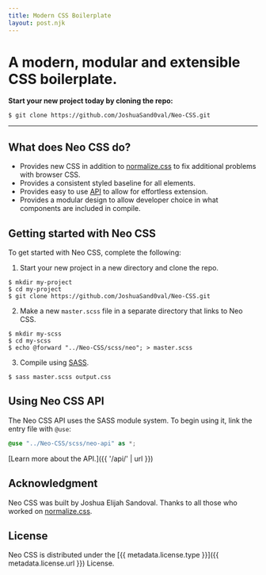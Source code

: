 ```yaml
---
title: Modern CSS Boilerplate
layout: post.njk
---
```


# A modern, modular and extensible CSS boilerplate.
**Start your new project today by cloning the repo:**

```shell
$ git clone https://github.com/JoshuaSand0val/Neo-CSS.git
```

---

## What does Neo CSS do?
- Provides new CSS in addition to [normalize.css](https://github.com/necolas/normalize.css/) to fix additional problems with browser CSS.
- Provides a consistent styled baseline for all elements.
- Provides easy to use [API](/api/) to allow for effortless extension.
- Provides a modular design to allow developer choice in what components are included in compile.

## Getting started with Neo CSS
To get started with Neo CSS, complete the following:

1. Start your new project in a new directory and clone the repo.

```shell
$ mkdir my-project
$ cd my-project
$ git clone https://github.com/JoshuaSand0val/Neo-CSS.git
```

2. Make a new `master.scss` file in a separate directory that links to Neo CSS.

```shell
$ mkdir my-scss
$ cd my-scss
$ echo @forward "../Neo-CSS/scss/neo"; > master.scss
```

3. Compile using [SASS](https://sass-lang.com/install).

```shell
$ sass master.scss output.css
```

## Using Neo CSS API
The Neo CSS API uses the SASS module system.
To begin using it, link the entry file with `@use`:

```scss
@use "../Neo-CSS/scss/neo-api" as *;
```

[Learn more about the API.]({{ '/api/' | url }})

## Acknowledgment
Neo CSS was built by Joshua Elijah Sandoval.
Thanks to all those who worked on [normalize.css](https://github.com/necolas/normalize.css/).

## License
Neo CSS is distributed under the [{{ metadata.license.type }}]({{ metadata.license.url }}) License.